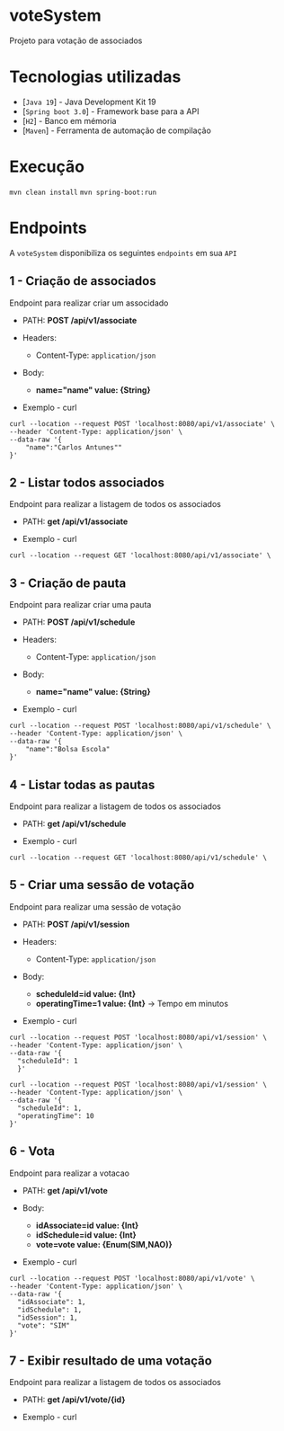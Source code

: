 # voteSystem

Projeto para votação de associados

# Tecnologias utilizadas

- [`Java 19`] - Java Development Kit 19
- [`Spring boot 3.0`] - Framework base para a API
- [`H2`] - Banco em mémoria
- [`Maven`] - Ferramenta de automação de compilação

# Execução

```mvn clean install```
```mvn spring-boot:run```


# Endpoints

A `voteSystem` disponibiliza os seguintes `endpoints` em sua `API`

## 1 - Criação de associados

Endpoint para realizar criar um associdado

- PATH: **POST /api/v1/associate**
- Headers:
    - Content-Type: `application/json`
- Body:
  - **name="name" value: {String}**

- Exemplo - curl

```
curl --location --request POST 'localhost:8080/api/v1/associate' \
--header 'Content-Type: application/json' \
--data-raw '{
    "name":"Carlos Antunes""
}'
```

## 2 - Listar todos associados

Endpoint para realizar a listagem de todos os associados

- PATH: **get /api/v1/associate**


- Exemplo - curl
```
curl --location --request GET 'localhost:8080/api/v1/associate' \
```

## 3 - Criação de pauta

Endpoint para realizar criar uma pauta

- PATH: **POST /api/v1/schedule**
- Headers:
    - Content-Type: `application/json`
- Body:
  - **name="name" value: {String}**

- Exemplo - curl

```
curl --location --request POST 'localhost:8080/api/v1/schedule' \
--header 'Content-Type: application/json' \
--data-raw '{
    "name":"Bolsa Escola"
}'
```

## 4 - Listar todas as pautas

Endpoint para realizar a listagem de todos os associados

- PATH: **get /api/v1/schedule**


- Exemplo - curl
```
curl --location --request GET 'localhost:8080/api/v1/schedule' \
```

## 5 - Criar uma sessão de votação

Endpoint para realizar uma sessão de votação

- PATH: **POST /api/v1/session**
- Headers:
    - Content-Type: `application/json`
- Body:
  - **scheduleId=id value: {Int}**
  - **operatingTime=1 value: {Int}** -> Tempo em minutos

- Exemplo - curl

```
curl --location --request POST 'localhost:8080/api/v1/session' \
--header 'Content-Type: application/json' \
--data-raw '{
  "scheduleId": 1
  }'
```
```
curl --location --request POST 'localhost:8080/api/v1/session' \
--header 'Content-Type: application/json' \
--data-raw '{
  "scheduleId": 1,
  "operatingTime": 10 
}'
```

## 6 - Vota

Endpoint para realizar a votacao

- PATH: **get /api/v1/vote**
- Body:
  - **idAssociate=id value: {Int}**
  - **idSchedule=id value: {Int}** 
   - **vote=vote value: {Enum(SIM,NAO)}** 

- Exemplo - curl
```
curl --location --request POST 'localhost:8080/api/v1/vote' \
--header 'Content-Type: application/json' \
--data-raw '{
  "idAssociate": 1,
  "idSchedule": 1,
  "idSession": 1,
  "vote": "SIM"
}'
```


## 7 - Exibir resultado de uma votação

Endpoint para realizar a listagem de todos os associados

- PATH: **get /api/v1/vote/{id}**


- Exemplo - curl

